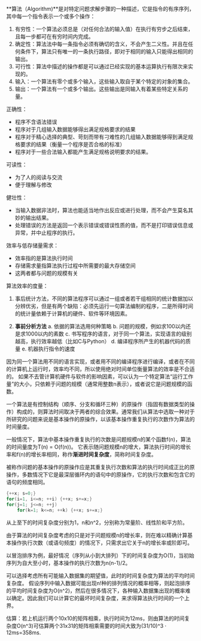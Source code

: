 **算法（Algorithm)**是对特定问题求解步骤的一种描述，它是指令的有序序列，其中每一个指令表示一个或多个操作：
1. 有穷性：一个算法必须总是（对任何合法的输入值）在执行有穷步之后结束，且每一步都可在有穷时间内完成。
2. 确定性：算法法中每一条指令必须有确切的含义，不会产生二义性。并且在任何条件下，算法只有唯一的一条执行路径，即对于相同的输入只能得出相同的输出。
3. 可行性：算法中描述的操作都是可以通过已经实现的基本运算执行有限次来实现的。
4. 输入：一个算法有零个或多个输入，这些输入取自于某个特定的对象的集合。
5. 输出：一个算法有一个或多个输出。这些输出是同输入有着某些特定关系的量。

正确性：
* 程序不含语法错误
* 程序对于几组输入数据能够得出满足规格要求的结果
* 程序对于精心选择的典型、苛刻而带有刁难性的几组输入数据能够得到满足规格要求的结果（衡量一个程序是否合格的标准）
* 程序对于一些合法输入都能产生满足规格说明要求的结果。

可读性：
* 为了人的阅读与交流
* 便于理解与修改

健壮性：
* 当输入数据非法时，算法也能适当地作出反应或进行处理，而不会产生莫名其妙的输出结果。
* 处理错误的方法是返回一个表示错误或错误性质的值，而不是打印错误信息或异常，并中止程序的执行。

效率与低存储量需求：
* 效率指的是算法执行时间
* 存储需求量指算法执行过程中所需要的最大存储空间
* 这两者都与问题的规模有关

算法效率的度量：
1. 事后统计方法，不同的算法程序可以通过一组或者若干组相同的统计数据加以分辨优劣，但是有两个缺陷：必须先运行一句算法编制的程序，二是所得时间的统计量依赖于计算机的硬件、软件等环境因素。

2. **事前分析方法**
	a. 依据的算法选用何种策略
	b. 问题的规模，例如求100以内还是求1000以内的素数
	c. 书写程序的语言，对于同一个算法，实现语言的级别越高，执行效率越低（比如C与Python）
	d. 编译程序所产生的机器代码的质量
	e. 机器执行指令的速度

因为同一个算法用不同的语言实现，或者用不同的编译程序进行编译，或者在不同的计算机上运行时，效率均不同，所以使用绝对时间单位衡量算法的效率是不合适的。 如果不去管计算机硬件与软件的影响因素，可以认为一个特定算法“运行工作量”的大小，只依赖于问题的规模（通常用整数n表示），或者说它是问题规模的函数。

一个算法是有控制结构（顺序、分支和循环三种）的原操作（指固有数据类型的操作）构成的，则算法时间取决于两者的综合效果。通常我们从算法中选取一种对于所研究的问题来说是基本操作的原操作，以该基本操作重复执行的次数作为算法的时间量度。

一般情况下，算法中基本操作重复执行的次数是问题规模n的某个函数f(n)，算法的时间量度为T(n) = O(f(n))。 它表示随问题规模n的增大，算法执行时间的增长率和f(n)的增长率相同，称作**渐进时间复杂度**，简称时间复杂度。

被称作问题的基本操作的原操作应是其重复执行次数和算法的执行时间成正比的原操作，多数情况下它是最深层循环内的语句中的原操作，它的执行次数和包含它的语句的频度相同。
```c
{++x; s=0;}
for(i=1, i<=n; ++i) {++x; s+=x;}
for(j=1; j<=n; ++j)
	for(k=1; k<=n; ++k) {++x; s+=x;}
```
从上至下的时间复杂度分别为1，n和n^2，分别称为常量阶、线性阶和平方阶。

由于算法的时间复杂度考虑的只是对于问题规模n的增长率，则在难以精确计算基本操作执行次数（或语句频度）的情况下，只需求出它关于n的增长率或阶即可。

以冒泡排序为例，最好情况（序列从小到大排列）下的时间复杂度为O(1)，当初始序列为自大至小时，基本操作的执行次数为n(n-1)/2。

可以选择考虑所有可能输入数据集的期望值，此时的时间复杂度为算法的平均时间复杂度。 假设序列中输入数据可能出现n!种的排列情况的概率相等，则起泡排序的平均时间复杂度为O(n^2)，然后在很多情况下，各种输入数据集出现的概率难以确定。因此我们可以计算它的最坏时间复杂度，来求得算法执行时间的一个上界。

估算：若上机运行两个10x10的矩阵相乘，执行时间为12ms，则由算法的时间复杂度O(n^3)可估算两个31x31的矩阵相乘需要的时间大致为(31/10)^3 · 12ms=358ms.